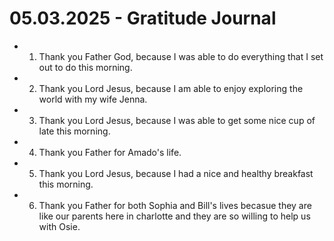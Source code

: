 # 05.03.2025 - Gratitude Journal

- 1. Thank you Father God, because I was able to do everything that I set out to do this morning.
- 2. Thank you Lord Jesus, because I am able to enjoy exploring the world with my wife Jenna.
- 3. Thank you Lord Jesus, because I was able to get some nice cup of late this morning.
- 4. Thank you Father for Amado's life.
- 5. Thank you Lord Jesus, because I had a nice and healthy breakfast this morning.
- 6. Thank you Father for both Sophia and Bill's lives becasue they are like our parents here in charlotte and they are so willing to help us with Osie.
